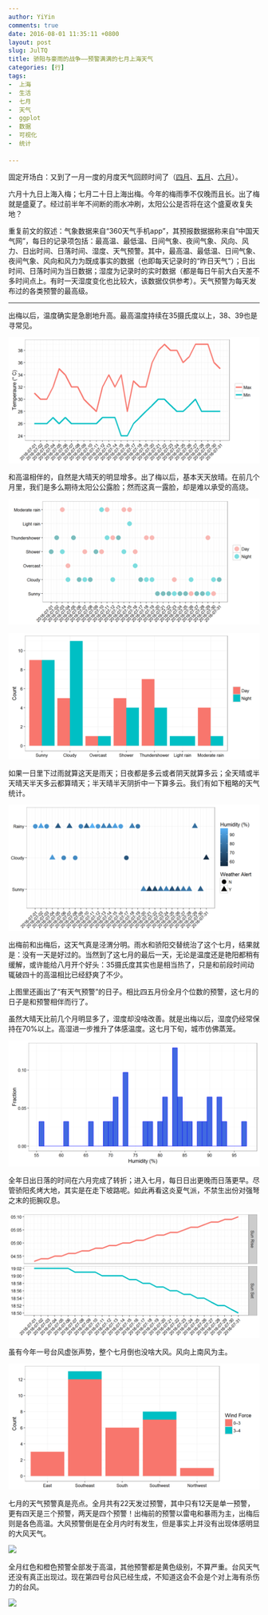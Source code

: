 ```yaml
---
author: YiYin
comments: true
date: 2016-08-01 11:35:11 +0800
layout: post
slug: JulTQ
title: 骄阳与豪雨的战争——预警满满的七月上海天气
categories: [行]
tags:
-  上海
-  生活
-  七月
-  天气
-  ggplot
-  数据
-  可视化
-  统计

---
```


固定开场白：又到了一月一度的月度天气回顾时间了（<a href="http://whyhow.github.io/2016/05/01/aprtq.html">四月</a>、<a href="http://www.whyhow.io/2016/06/01/maytq.html">五月</a>、<a href="http://www.whyhow.io/2016/07/01/juntq.html">六月</a>）。

六月十九日上海入梅；七月二十日上海出梅。今年的梅雨季不仅晚而且长。出了梅就是盛夏了。经过前半年不间断的雨水冲刷，太阳公公是否将在这个盛夏收复失地？

重复前文的叙述：气象数据来自“360天气手机app”，其预报数据据称来自“中国天气网”，每日的记录项包括：最高温、最低温、日间气象、夜间气象、风向、风力、日出时间、日落时间、湿度、天气预警。其中，最高温、最低温、日间气象、夜间气象、风向和风力为既成事实的数据（也即每天记录时的“昨日天气”）；日出时间、日落时间为当日数据；湿度为记录时的实时数据（都是每日午前大白天差不多时间点上。有时一天湿度变化也比较大，该数据仅供参考）。天气预警为每天发布过的各类预警的最高级。

<hr/>

出梅以后，温度确实是急剧地升高。最高温度持续在35摄氏度以上，38、39也是寻常见。

![](/public/images/Jul/ondo.png)

和高温相伴的，自然是大晴天的明显增多。出了梅以后，基本天天放晴。在前几个月里，我们是多么期待太阳公公露脸；然而这真一露脸，却是难以承受的高烧。

![](/public/images/Jul/tenkou.png)

![](/public/images/Jul/tenkou2.png)

如果一日里下过雨就算这天是雨天；日夜都是多云或者阴天就算多云；全天晴或半天晴天半天多云都算晴天；半天晴半天阴折中一下算多云。我们有如下粗略的天气统计。

![](/public/images/Jul/tenkouall.png)

出梅前和出梅后，这天气真是泾渭分明。雨水和骄阳交替统治了这个七月，结果就是：没有一天是好过的。当然到了这七月的最后一天，无论是温度还是艳阳都稍有缓解，或许能给八月开个好头：35摄氏度其实也是相当热了，只是和前段时间动辄破四十的高温相比已经舒爽了不少。

上图里还画出了“有天气预警”的日子。相比四五月份全月个位数的预警，这七月的日子是和预警相伴而行了。

虽然大晴天比前几个月明显多了，湿度却没啥改善。就是出梅以后，湿度仍经常保持在70%以上。高湿进一步推升了体感温度。这七月下旬，城市仿佛蒸笼。

![](/public/images/Jul/humi.png)

全年日出日落的时间在六月完成了转折；进入七月，每日日出更晚而日落更早。尽管骄阳炙烤大地，其实是在走下坡路呢。如此再看这炎夏气派，不禁生出份对强弩之末的扼腕叹息。

![](/public/images/Jul/taiyo.png)

虽有今年一号台风虚张声势，整个七月倒也没啥大风。风向上南风为主。

![](/public/images/Jul/wind.png)

七月的天气预警真是亮点。全月共有22天发过预警，其中只有12天是单一预警，更有四天是三个预警，两天是四个预警！出梅前的预警以雷电和暴雨为主，出梅后则是各色高温。大风预警倒是在全月内时有发生，但是事实上并没有出现体感明显的大风天气。

![](/public/images/Jun/alert2.png)

全月红色和橙色预警全部发于高温，其他预警都是黄色级别，不算严重。台风天气还没有真正出现过。现在第四号台风已经生成，不知道这会不会是个对上海有杀伤力的台风。

![](/public/images/Jun/alert.png)

